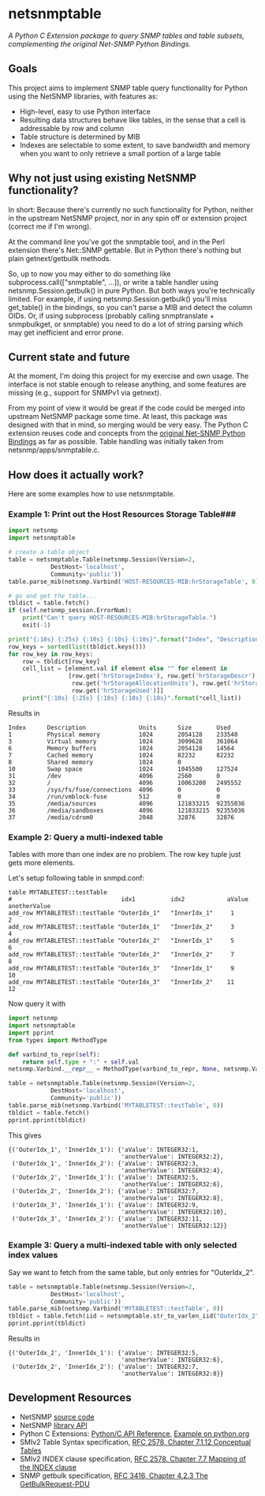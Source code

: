# netsnmptable #
*A Python C Extension package to query SNMP tables and table subsets, complementing the original Net-SNMP Python Bindings.*

## Goals ##
This project aims to implement SNMP table query functionality for Python using the NetSNMP libraries, with features as:
- High-level, easy to use Python interface
- Resulting data structures behave like tables, in the sense that a cell is addressable by row and column
- Table structure is determined by MIB
- Indexes are selectable to some extent, to save bandwidth and memory when you want to only retrieve a small portion of a large table

## Why not just using existing NetSNMP functionality? ##
In short: Because there's currently no such functionality for Python,
neither in the upstream NetSNMP project, nor in any spin off or extension project (correct me if I'm wrong).

At the command line you've got the snmptable tool, and in the Perl extension there's Net::SNMP gettable.
But in Python there's nothing but plain getnext/getbullk methods.

So, up to now you may either to do something like subprocess.call(["snmptable", ...]),
or write a table handler using netsnmp.Session.getbulk() in pure Python.
But both ways you're technically limited. For example, if using netsnmp.Session.getbulk() you'll miss get_table()
in the bindings, so you can't parse a MIB and detect the column OIDs.
Or, if using subprocess (probably calling snmptranslate + snmpbulkget, or snmptable) you need to do a lot of
string parsing which may get inefficient and error prone.

## Current state and future ##
At the moment, I'm doing this project for my exercise and own usage.
The interface is not stable enough to release anything, and some features
are missing (e.g., support for SNMPv1 via getnext).

From my point of view it would be great if the code could be merged into upstream NetSNMP package some time.
At least, this package was designed with that in mind, so merging would be very easy.
The Python C extension reuses code and concepts from the
[original Net-SNMP Python Bindings](http://net-snmp.sourceforge.net/wiki/index.php/Python_Bindings)
as far as possible. Table handling was initially taken from netsnmp/apps/snmptable.c.

## How does it actually work? ##
Here are some examples how to use netsnmptable.

### Example 1: Print out the Host Resources Storage Table###
```python
import netsnmp
import netsnmptable

# create a table object
table = netsnmptable.Table(netsnmp.Session(Version=2,
            DestHost='localhost',
            Community='public'))
table.parse_mib(netsnmp.Varbind('HOST-RESOURCES-MIB:hrStorageTable', 0))

# go and get the table...
tbldict = table.fetch()
if (self.netsnmp_session.ErrorNum):
    print("Can't query HOST-RESOURCES-MIB:hrStorageTable.")
    exit(-1)

print("{:10s} {:25s} {:10s} {:10s} {:10s}".format("Index", "Description", "Units", "Size", "Used"))
row_keys = sorted(list(tbldict.keys()))
for row_key in row_keys:
    row = tbldict[row_key]
    cell_list = [element.val if element else "" for element in
                 [row.get('hrStorageIndex'), row.get('hrStorageDescr'),
                  row.get('hrStorageAllocationUnits'), row.get('hrStorageSize'),
                  row.get('hrStorageUsed')]]
    print("{:10s} {:25s} {:10s} {:10s} {:10s}".format(*cell_list))
```

Results in
```
Index      Description               Units      Size       Used      
1          Physical memory           1024       2054128    233540    
3          Virtual memory            1024       3099628    361064    
6          Memory buffers            1024       2054128    14564     
7          Cached memory             1024       82232      82232     
8          Shared memory             1024       0                    
10         Swap space                1024       1045500    127524    
31         /dev                      4096       2560       0         
32         /                         4096       10063200   2495552   
33         /sys/fs/fuse/connections  4096       0          0         
34         /run/vmblock-fuse         512        0          0         
35         /media/sources            4096       121833215  92355036  
36         /media/sandboxes          4096       121833215  92355036  
37         /media/cdrom0             2048       32876      32876    
```

### Example 2: Query a multi-indexed table ###
Tables with more than one index are no problem. The row key tuple just gets more elements.

Let's setup following table in snmpd.conf:
```
table MYTABLETEST::testTable 
#                               idx1          idx2            aValue  anotherValue
add_row MYTABLETEST::testTable "OuterIdx_1"   "InnerIdx_1"     1       2
add_row MYTABLETEST::testTable "OuterIdx_1"   "InnerIdx_2"     3       4
add_row MYTABLETEST::testTable "OuterIdx_2"   "InnerIdx_1"     5       6
add_row MYTABLETEST::testTable "OuterIdx_2"   "InnerIdx_2"     7       8
add_row MYTABLETEST::testTable "OuterIdx_3"   "InnerIdx_1"     9      10
add_row MYTABLETEST::testTable "OuterIdx_3"   "InnerIdx_2"    11      12
```

Now query it with
```python
import netsnmp
import netsnmptable
import pprint
from types import MethodType

def varbind_to_repr(self):
    return self.type + ":" + self.val
netsnmp.Varbind.__repr__ = MethodType(varbind_to_repr, None, netsnmp.Varbind)

table = netsnmptable.Table(netsnmp.Session(Version=2,
            DestHost='localhost',
            Community='public'))
table.parse_mib(netsnmp.Varbind('MYTABLETEST::testTable', 0))
tbldict = table.fetch()
pprint.pprint(tbldict)
```

This gives
```
{('OuterIdx_1', 'InnerIdx_1'): {'aValue': INTEGER32:1,
                                'anotherValue': INTEGER32:2},
 ('OuterIdx_1', 'InnerIdx_2'): {'aValue': INTEGER32:3,
                                'anotherValue': INTEGER32:4},
 ('OuterIdx_2', 'InnerIdx_1'): {'aValue': INTEGER32:5,
                                'anotherValue': INTEGER32:6},
 ('OuterIdx_2', 'InnerIdx_2'): {'aValue': INTEGER32:7,
                                'anotherValue': INTEGER32:8},
 ('OuterIdx_3', 'InnerIdx_1'): {'aValue': INTEGER32:9,
                                'anotherValue': INTEGER32:10},
 ('OuterIdx_3', 'InnerIdx_2'): {'aValue': INTEGER32:11,
                                'anotherValue': INTEGER32:12}}
```

### Example 3: Query a multi-indexed table with only selected index values ###
Say we want to fetch from the same table, but only entries for "OuterIdx_2".
```python
table = netsnmptable.Table(netsnmp.Session(Version=2,
            DestHost='localhost',
            Community='public'))
table.parse_mib(netsnmp.Varbind('MYTABLETEST::testTable', 0))
tbldict = table.fetch(iid = netsnmptable.str_to_varlen_iid("OuterIdx_2"))
pprint.pprint(tbldict)
```

Results in
```
{('OuterIdx_2', 'InnerIdx_1'): {'aValue': INTEGER32:5,
                                'anotherValue': INTEGER32:6},
 ('OuterIdx_2', 'InnerIdx_2'): {'aValue': INTEGER32:7,
                                'anotherValue': INTEGER32:8}}
```

## Development Resources ##
- NetSNMP [source code](http://sourceforge.net/p/net-snmp/code)
- NetSNMP [library API](http://www.net-snmp.org/dev/agent/group__library.html)
- Python C Extensions: [Python/C API Reference](https://docs.python.org/2/c-api/), [Example on python.org](https://docs.python.org/2/extending/extending.html) 
- SMIv2 Table Syntax specification, [RFC 2578, Chapter 7.1.12 Conceptual Tables](https://tools.ietf.org/html/rfc2578#section-7.1.12)
- SMIv2 INDEX clause specification, [RFC 2578, Chapter 7.7 Mapping of the INDEX clause](https://tools.ietf.org/html/rfc2578#section-7.7)
- SNMP getbulk specification, [RFC 3416, Chapter 4.2.3 The GetBulkRequest-PDU](https://tools.ietf.org/html/rfc3416#section-4.2.3)
